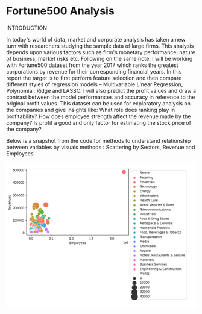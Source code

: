 # Fortune500 Analysis

INTRODUCTION


In today's world of data, market and corporate analysis has taken a new turn with researchers studying the sample data of large firms. This analysis depends upon various factors such as firm's monetary performance, nature of business, market risks etc. Following on the same note, I will be working with Fortune500 dataset from the year 2017 which ranks the greatest corporations by revenue for their corresponding financial years. In this report the target is to first perform feature selection and then compare different styles of regression models – Multivariable Linear Regression, Polynomial, Ridge and LASSO. I will also predict the profit values and draw a contrast between the model performances and accuracy in reference to the original profit values. This dataset can be used for exploratory analysis on the companies and give insights like: What role does ranking play in profitability? How does employee strength affect the revenue made by the company? Is profit a good and only factor for estimating the stock price of the company?


Below is a snapshot from the code for methods to understand relationship between variables by visuals methods : Scattering by Sectors, Revenue and Employees


![codespace](./image1.png)
